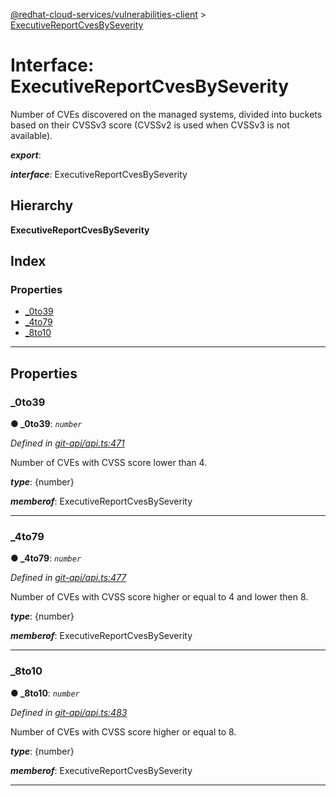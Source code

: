 [@redhat-cloud-services/vulnerabilities-client](../README.md) > [ExecutiveReportCvesBySeverity](../interfaces/executivereportcvesbyseverity.md)

# Interface: ExecutiveReportCvesBySeverity

Number of CVEs discovered on the managed systems, divided into buckets based on their CVSSv3 score (CVSSv2 is used when CVSSv3 is not available).

*__export__*: 

*__interface__*: ExecutiveReportCvesBySeverity

## Hierarchy

**ExecutiveReportCvesBySeverity**

## Index

### Properties

* [_0to39](executivereportcvesbyseverity.md#_0to39)
* [_4to79](executivereportcvesbyseverity.md#_4to79)
* [_8to10](executivereportcvesbyseverity.md#_8to10)

---

## Properties

<a id="_0to39"></a>

###  _0to39

**● _0to39**: *`number`*

*Defined in [git-api/api.ts:471](https://github.com/RedHatInsights/javascript-clients/blob/master/packages/vulnerabilities/git-api/api.ts#L471)*

Number of CVEs with CVSS score lower than 4.

*__type__*: {number}

*__memberof__*: ExecutiveReportCvesBySeverity

___
<a id="_4to79"></a>

###  _4to79

**● _4to79**: *`number`*

*Defined in [git-api/api.ts:477](https://github.com/RedHatInsights/javascript-clients/blob/master/packages/vulnerabilities/git-api/api.ts#L477)*

Number of CVEs with CVSS score higher or equal to 4 and lower then 8.

*__type__*: {number}

*__memberof__*: ExecutiveReportCvesBySeverity

___
<a id="_8to10"></a>

###  _8to10

**● _8to10**: *`number`*

*Defined in [git-api/api.ts:483](https://github.com/RedHatInsights/javascript-clients/blob/master/packages/vulnerabilities/git-api/api.ts#L483)*

Number of CVEs with CVSS score higher or equal to 8.

*__type__*: {number}

*__memberof__*: ExecutiveReportCvesBySeverity

___

